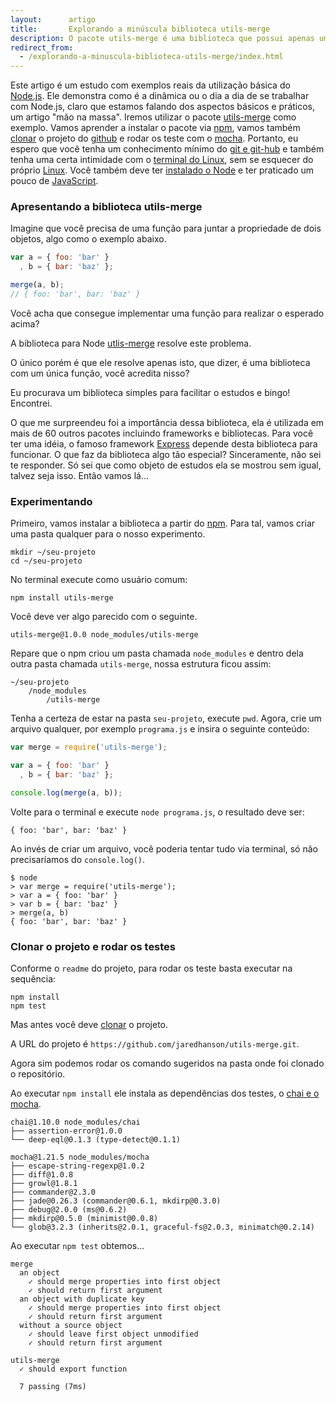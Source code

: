```yaml
---
layout:      artigo
title:       Explorando a minúscula biblioteca utils-merge
description: O pacote utils-merge é uma biblioteca que possui apenas uma função e será objeto de estudos nesta matéria.
redirect_from:
  - /explorando-a-minuscula-biblioteca-utils-merge/index.html
---
```


Este artigo é um estudo com exemplos reais da utilização básica do [Node.js](/nodejs/).
Ele demonstra como é a dinâmica ou o dia a dia de se trabalhar com Node.js, claro que estamos falando dos aspectos
básicos e práticos, um artigo "mão na massa".
Iremos utilizar o pacote [utils-merge](https://www.npmjs.com/package/utils-merge) como exemplo.
Vamos aprender a instalar o pacote via [npm](/nodejs/instalando-npm/), vamos também [clonar](/git/git-clone/) o projeto
do [github](/git/) e rodar os teste com o [mocha](/nodejs/testando-javascript-com-o-mocha/).
Portanto, eu espero que você tenha um conhecimento mínimo do [git e git-hub](/git/) e também tenha uma certa intimidade
com o [terminal do Linux](http://www.hardware.com.br/livros/linux/usando-terminal.html), sem se esquecer
do próprio [Linux](/linux/). Você também deve ter [instalado o Node](/nodejs/melhor-forma-para-instalar-nodejs/) e ter
praticado um pouco de [JavaScript](/javascript/).



### Apresentando a biblioteca utils-merge

Imagine que você precisa de uma função para juntar a propriedade de dois objetos, algo como o exemplo abaixo.

```javascript
var a = { foo: 'bar' }
  , b = { bar: 'baz' };

merge(a, b);
// { foo: 'bar', bar: 'baz' }
```

Você acha que consegue implementar uma função para realizar o esperado acima?

A biblioteca para Node [utlis-merge](https://github.com/jaredhanson/utils-merge) resolve este problema.

O único porém é que ele resolve apenas isto, que dizer, é uma biblioteca com um única função, você acredita nisso?

Eu procurava um biblioteca simples para facilitar o estudos e bingo! Encontrei.

O que me surpreendeu foi a importância dessa biblioteca, ela é utilizada em mais de 60 outros pacotes incluindo
frameworks e bibliotecas. Para você ter uma idéia, o famoso framework [Express](http://expressjs.com/)
depende desta biblioteca para funcionar. O que faz da biblioteca algo tão especial? Sinceramente, não sei te responder.
Só sei que como objeto de estudos ela se mostrou sem igual, talvez seja isso. Então vamos lá...




### Experimentando

Primeiro, vamos instalar a biblioteca a partir do [npm](/nodejs/instalando-npm/). Para tal, vamos criar uma pasta qualquer
para o nosso experimento.

    mkdir ~/seu-projeto
    cd ~/seu-projeto

No terminal execute como usuário comum:

    npm install utils-merge

Você deve ver algo parecido com o seguinte.

    utils-merge@1.0.0 node_modules/utils-merge

Repare que o npm criou um pasta chamada `node_modules` e dentro dela outra pasta chamada `utils-merge`, nossa estrutura ficou assim:

    ~/seu-projeto
        /node_modules
            /utils-merge

Tenha a certeza de estar na pasta `seu-projeto`, execute `pwd`. Agora, crie um arquivo qualquer, por exemplo
`programa.js` e insira o seguinte conteúdo:

```javascript
var merge = require('utils-merge');

var a = { foo: 'bar' }
  , b = { bar: 'baz' };

console.log(merge(a, b));
```

Volte para o terminal e execute `node programa.js`, o resultado deve ser:

    { foo: 'bar', bar: 'baz' }

Ao invés de criar um arquivo, você poderia tentar tudo via terminal, só não precisaríamos do `console.log()`.

    $ node
    > var merge = require('utils-merge');
    > var a = { foo: 'bar' }
    > var b = { bar: 'baz' }
    > merge(a, b)
    { foo: 'bar', bar: 'baz' }


### Clonar o projeto e rodar os testes

Conforme o `readme` do projeto, para rodar os teste basta executar na sequência:

    npm install
    npm test

Mas antes você deve [clonar](/git/git-clone/) o projeto.

A URL do projeto é `https://github.com/jaredhanson/utils-merge.git`.

Agora sim podemos rodar os comando sugeridos na pasta onde foi clonado o repositório.

Ao executar `npm install` ele instala as dependências dos testes, o [chai e o mocha](/nodejs/testando-javascript-com-o-mocha/).

    chai@1.10.0 node_modules/chai
    ├── assertion-error@1.0.0
    └── deep-eql@0.1.3 (type-detect@0.1.1)

    mocha@1.21.5 node_modules/mocha
    ├── escape-string-regexp@1.0.2
    ├── diff@1.0.8
    ├── growl@1.8.1
    ├── commander@2.3.0
    ├── jade@0.26.3 (commander@0.6.1, mkdirp@0.3.0)
    ├── debug@2.0.0 (ms@0.6.2)
    ├── mkdirp@0.5.0 (minimist@0.0.8)
    └── glob@3.2.3 (inherits@2.0.1, graceful-fs@2.0.3, minimatch@0.2.14)


Ao executar `npm test` obtemos...

    merge
      an object
        ✓ should merge properties into first object
        ✓ should return first argument
      an object with duplicate key
        ✓ should merge properties into first object
        ✓ should return first argument
      without a source object
        ✓ should leave first object unmodified
        ✓ should return first argument

    utils-merge
      ✓ should export function

      7 passing (7ms)


